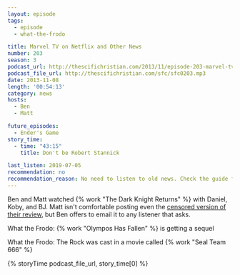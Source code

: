 ```yaml
---
layout: episode
tags:
  - episode
  - what-the-frodo

title: Marvel TV on Netflix and Other News
number: 203
season: 3
podcast_url: http://thescifichristian.com/2013/11/episode-203-marvel-tv-on-netflix-and-other-news/
podcast_file_url: http://thescifichristian.com/sfc/sfc0203.mp3
date: 2013-11-08
length: '00:54:13'
category: news
hosts:
  - Ben
  - Matt

future_episodes:
  - Ender's Game 
story_time:
  - time: "43:15"
    title: Don't be Robert Stannick

last_listen: 2019-07-05
recommendation: no
recommendation_reason: No need to listen to old news. Check the guide for what's interesting in hindsight.
---
```

Ben and Matt watched {% work "The Dark Knight Returns" %} with Daniel, Koby, and BJ. Matt isn't comfortable posting even the [censored version of their review](https://www.youtube.com/watch?v=DfvQCNgPiSY), but Ben offers to email it to any listener that asks. 

What the Frodo: {% work "Olympos Has Fallen" %} is getting a sequel

What the Frodo: The Rock was cast in a movie called {% work "Seal Team 666" %}

{% storyTime podcast_file_url, story_time[0] %}
